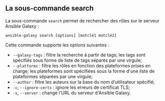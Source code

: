 ## La sous-commande search

La sous-commande `search` permet de rechercher des rôles sur le serveur Ansible Galaxy :

`ansible-galaxy search [options] [motclé1 motclé2]`

Cette commande supporte les options suivantes :
- `--galaxy-tags` : filtre la recherche à partir de tags; les tags sont spécifiés sous forme de liste de tags séparés par une virgule;
- `--platforms` : filtre les rôles en fonction des plateformes prises en charge; les plateformes sont spécifiées sous la forme d'une liste de plateformes séparées par une virgule;
- `--author` : filtre les auteurs sur la base du nom d'utilisateur spécifié;
- `-c`, `--ignore-certs` : ignore les erreurs de certificat TLS;
- `-s`, `--server` : change l'URL du serveur d'Ansible Galaxy.
